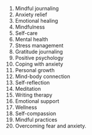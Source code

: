 1. Mindful journaling
2. Anxiety relief
3. Emotional healing
4. Mindfulness
5. Self-care
6. Mental health
7. Stress management
8. Gratitude journaling
9. Positive psychology
10. Coping with anxiety
11. Personal growth
12. Mind-body connection
13. Self-reflection
14. Meditation
15. Writing therapy
16. Emotional support
17. Wellness
18. Self-compassion
19. Mindful practices
20. Overcoming fear and anxiety.
